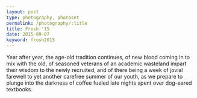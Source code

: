 ```yaml
---
layout: post
type: photography, photoset
permalink: /photography/:title
title: Frosh '15
date: 2015-09-07
keyword: frosh2015												
---
```


Year after year, the age-old tradition continues, of new blood coming in to mix with the old, of seasoned veterans of an academic wasteland impart their wisdom to the newly recruited, and of there being a week of jovial farewell to yet another carefree summer of our youth, as we prepare to plunge into the darkness of coffee fueled late nights spent over dog-eared textbooks.